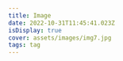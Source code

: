 ```yaml
---
title: Image
date: 2022-10-31T11:45:41.023Z
isDisplay: true
cover: assets/images/img7.jpg
tags: tag
---
```


